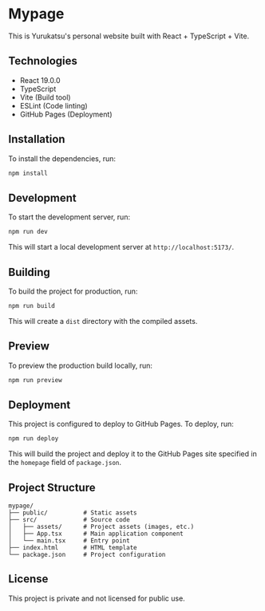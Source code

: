 # Mypage

This is Yurukatsu's personal website built with React + TypeScript + Vite.

## Technologies

- React 19.0.0
- TypeScript
- Vite (Build tool)
- ESLint (Code linting)
- GitHub Pages (Deployment)

## Installation

To install the dependencies, run:

```bash
npm install
```

## Development

To start the development server, run:

```bash
npm run dev
```

This will start a local development server at `http://localhost:5173/`.

## Building

To build the project for production, run:

```bash
npm run build
```

This will create a `dist` directory with the compiled assets.

## Preview

To preview the production build locally, run:

```bash
npm run preview
```

## Deployment

This project is configured to deploy to GitHub Pages. To deploy, run:

```bash
npm run deploy
```

This will build the project and deploy it to the GitHub Pages site specified in the `homepage` field of `package.json`.

## Project Structure

```
mypage/
├── public/          # Static assets
├── src/             # Source code
│   ├── assets/      # Project assets (images, etc.)
│   ├── App.tsx      # Main application component
│   └── main.tsx     # Entry point
├── index.html       # HTML template
└── package.json     # Project configuration
```

## License

This project is private and not licensed for public use.
